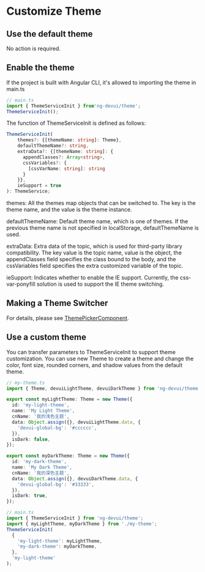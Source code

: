 # Customize Theme

## Use the default theme

No action is required.

## Enable the theme

If the project is built with Angular CLI, it's allowed to importing the theme in main.ts

```typescript
// main.ts
import { ThemeServiceInit } from'ng-devui/theme';
ThemeServiceInit();
```

The function of ThemeServiceInit is defined as follows:

```typescript
ThemeServiceInit(
    themes?: {[themeName: string]: Theme},
    defaultThemeName?: string,
    extraData?: {[themeName: string]: {
      appendClasses?: Array<string>,
      cssVariables?: {
        [cssVarName: string]: string
      }
    }},
    ieSupport = true
): ThemeService;
```

themes: All the themes map objects that can be switched to. The key is the theme name, and the value is the theme instance.

defaultThemeName: Default theme name, which is one of themes. If the previous theme name is not specified in localStorage, defaultThemeName is used.

extraData: Extra data of the topic, which is used for third-party library compatibility. The key value is the topic name, value is the object, the appendClasses field specifies the class bound to the body, and the cssVariables field specifies the extra customized variable of the topic.

ieSupport: Indicates whether to enable the IE support. Currently, the css-var-ponyfill solution is used to support the IE theme switching.

## Making a Theme Switcher

For details, please see [ThemePickerComponent](https://github.com/DevCloudFE/ng-devui/blob/master/devui-commons/src/header/theme-picker/theme-picker.component.ts).

## Use a custom theme

You can transfer parameters to ThemeServiceInit to support theme customization.
You can use new Theme to create a theme and change the color, font size, rounded corners, and shadow values from the default theme.

```typescript
// my-theme.ts
import { Theme, devuiLightTheme, devuiDarkTheme } from 'ng-devui/theme';

export const myLightTheme: Theme = new Theme({
  id: 'my-light-theme',
  name: 'My Light Theme',
  cnName: '我的浅色主题',
  data: Object.assign({}, devuiLightTheme.data, {
    'devui-global-bg': '#cccccc',
  }),
  isDark: false,
});

export const myDarkTheme: Theme = new Theme({
  id: 'my-dark-theme',
  name: 'My Dark Theme',
  cnName: '我的深色主题',
  data: Object.assign({}, devuiDarkTheme.data, {
    'devui-global-bg': '#33333',
  }),
  isDark: true,
});
```

```typescript
// main.ts
import { ThemeServiceInit } from 'ng-devui/theme';
import { myLightTheme, myDarkTheme } from './my-theme';
ThemeServiceInit(
  {
    'my-light-theme': myLightTheme,
    'my-dark-theme': myDarkTheme,
  },
  'my-light-theme'
);
```
